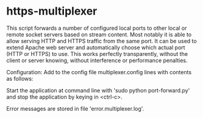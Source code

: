 https-multiplexer
===================

This script forwards a number of configured local ports to other local or remote socket servers based on stream content.
Most notably it is able to allow serving HTTP and HTTPS traffic from the same port.
It can be used to extend Apache web server and automatically choose which actual port (HTTP or HTTPS) to use.
This works perfectly transparently, without the client or server knowing, without interference or performance penalties.

Configuration:
Add to the config file multiplexer.config lines with contents as follows:

<src port> <dest hostname> <dest http port> <dest https port>

Start the application at command line with 'sudo python port-forward.py' and stop the application by keying in &lt;ctrl-c&gt;.

Error messages are stored in file 'error.multiplexer.log'.
